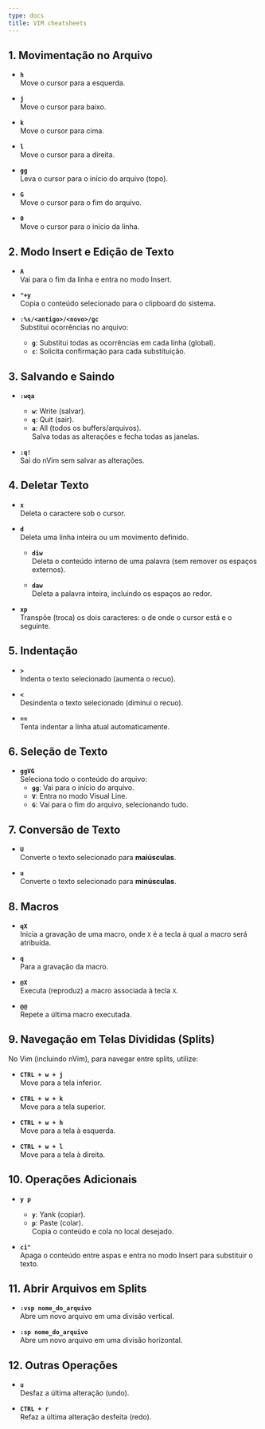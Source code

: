 ```yaml
---
type: docs
title: VIM cheatsheets
---
```


## 1. Movimentação no Arquivo

- **`h`**  
  Move o cursor para a esquerda.

- **`j`**  
  Move o cursor para baixo.

- **`k`**  
  Move o cursor para cima.

- **`l`**  
  Move o cursor para a direita.

- **`gg`**  
  Leva o cursor para o início do arquivo (topo).

- **`G`**  
  Move o cursor para o fim do arquivo.

- **`0`**  
  Move o cursor para o início da linha.


## 2. Modo Insert e Edição de Texto

- **`A`**  
  Vai para o fim da linha e entra no modo Insert.

- **`"+y`**  
  Copia o conteúdo selecionado para o clipboard do sistema.

- **`:%s/<antigo>/<novo>/gc`**  
  Substitui ocorrências no arquivo:  
  - **`g`**: Substitui todas as ocorrências em cada linha (global).  
  - **`c`**: Solicita confirmação para cada substituição.


## 3. Salvando e Saindo

- **`:wqa`**  
  - **`w`**: Write (salvar).  
  - **`q`**: Quit (sair).  
  - **`a`**: All (todos os buffers/arquivos).  
  Salva todas as alterações e fecha todas as janelas.

- **`:q!`**  
  Sai do nVim sem salvar as alterações.


## 4. Deletar Texto

- **`x`**  
  Deleta o caractere sob o cursor.

- **`d`**  
  Deleta uma linha inteira ou um movimento definido.

  - **`diw`**  
    Deleta o conteúdo interno de uma palavra (sem remover os espaços externos).

  - **`daw`**  
    Deleta a palavra inteira, incluindo os espaços ao redor.

- **`xp`**  
  Transpõe (troca) os dois caracteres: o de onde o cursor está e o seguinte.


## 5. Indentação

- **`>`**  
  Indenta o texto selecionado (aumenta o recuo).

- **`<`**  
  Desindenta o texto selecionado (diminui o recuo).

- **`==`**  
  Tenta indentar a linha atual automaticamente.


## 6. Seleção de Texto

- **`ggVG`**  
  Seleciona todo o conteúdo do arquivo:  
  - **`gg`**: Vai para o início do arquivo.  
  - **`V`**: Entra no modo Visual Line.  
  - **`G`**: Vai para o fim do arquivo, selecionando tudo.


## 7. Conversão de Texto

- **`U`**  
  Converte o texto selecionado para **maiúsculas**.

- **`u`**  
  Converte o texto selecionado para **minúsculas**.


## 8. Macros

- **`qX`**  
  Inicia a gravação de uma macro, onde `X` é a tecla à qual a macro será atribuída.

- **`q`**  
  Para a gravação da macro.

- **`@X`**  
  Executa (reproduz) a macro associada à tecla `X`.

- **`@@`**  
  Repete a última macro executada.


## 9. Navegação em Telas Divididas (Splits)

No Vim (incluindo nVim), para navegar entre splits, utilize:

- **`CTRL + w + j`**  
  Move para a tela inferior.

- **`CTRL + w + k`**  
  Move para a tela superior.

- **`CTRL + w + h`**  
  Move para a tela à esquerda.

- **`CTRL + w + l`**  
  Move para a tela à direita.


## 10. Operações Adicionais

- **`y p`**  
  - **`y`**: Yank (copiar).  
  - **`p`**: Paste (colar).  
  Copia o conteúdo e cola no local desejado.

- **`ci"`**  
  Apaga o conteúdo entre aspas e entra no modo Insert para substituir o texto.


## 11. Abrir Arquivos em Splits

- **`:vsp nome_do_arquivo`**  
  Abre um novo arquivo em uma divisão vertical.

- **`:sp nome_do_arquivo`**  
  Abre um novo arquivo em uma divisão horizontal.


## 12. Outras Operações

- **`u`**  
  Desfaz a última alteração (undo).

- **`CTRL + r`**  
  Refaz a última alteração desfeita (redo).
